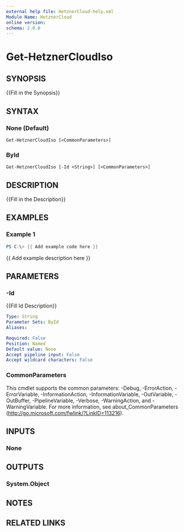 ```yaml
---
external help file: HetznerCloud-help.xml
Module Name: HetznerCloud
online version:
schema: 2.0.0
---
```


# Get-HetznerCloudIso

## SYNOPSIS
{{Fill in the Synopsis}}

## SYNTAX

### None (Default)
```
Get-HetznerCloudIso [<CommonParameters>]
```

### ById
```
Get-HetznerCloudIso [-Id <String>] [<CommonParameters>]
```

## DESCRIPTION
{{Fill in the Description}}

## EXAMPLES

### Example 1
```powershell
PS C:\> {{ Add example code here }}
```

{{ Add example description here }}

## PARAMETERS

### -Id
{{Fill Id Description}}

```yaml
Type: String
Parameter Sets: ById
Aliases:

Required: False
Position: Named
Default value: None
Accept pipeline input: False
Accept wildcard characters: False
```

### CommonParameters
This cmdlet supports the common parameters: -Debug, -ErrorAction, -ErrorVariable, -InformationAction, -InformationVariable, -OutVariable, -OutBuffer, -PipelineVariable, -Verbose, -WarningAction, and -WarningVariable.
For more information, see about_CommonParameters (http://go.microsoft.com/fwlink/?LinkID=113216).

## INPUTS

### None


## OUTPUTS

### System.Object

## NOTES

## RELATED LINKS
